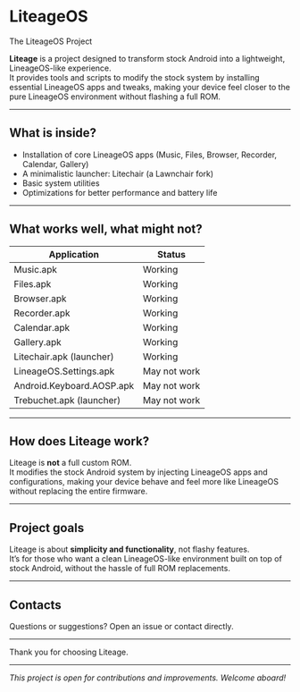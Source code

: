 # LiteageOS
The LiteageOS Project

**Liteage** is a project designed to transform stock Android into a lightweight, LineageOS-like experience.  
It provides tools and scripts to modify the stock system by installing essential LineageOS apps and tweaks, making your device feel closer to the pure LineageOS environment without flashing a full ROM.

---

## What is inside?

- Installation of core LineageOS apps (Music, Files, Browser, Recorder, Calendar, Gallery)  
- A minimalistic launcher: Litechair (a Lawnchair fork)  
- Basic system utilities  
- Optimizations for better performance and battery life  

---

## What works well, what might not?

| Application                  | Status            |
|-----------------------------|-------------------|
| Music.apk                   | Working           |
| Files.apk                   | Working           |
| Browser.apk                 | Working           |
| Recorder.apk                | Working           |
| Calendar.apk                | Working           |
| Gallery.apk                 | Working           |
| Litechair.apk (launcher)   | Working           |
| LineageOS.Settings.apk       | May not work      |
| Android.Keyboard.AOSP.apk    | May not work      |
| Trebuchet.apk (launcher)     | May not work      |

---

## How does Liteage work?

Liteage is **not** a full custom ROM.  
It modifies the stock Android system by injecting LineageOS apps and configurations, making your device behave and feel more like LineageOS without replacing the entire firmware.

---

## Project goals

Liteage is about **simplicity and functionality**, not flashy features.  
It’s for those who want a clean LineageOS-like environment built on top of stock Android, without the hassle of full ROM replacements.

---

## Contacts

Questions or suggestions? Open an issue or contact directly.

---

Thank you for choosing Liteage.

---

*This project is open for contributions and improvements. Welcome aboard!*
